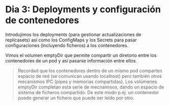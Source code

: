 # Dia 3: Deployments y configuración de contenedores

Introdujimos los deployments (para gestionar actualizaciones de replicasets) así como los ConfigMaps y los Secrets para pasar configuraciones (incluyendo ficheros) a los contenedores.

Vimos el volumen emptyDir que permite compartir un diretorio entre los contenedores de un pod y así pasarse información entre ellos.

> Recordad que los contenedores dentro de un mismo pod comparten espacio de red (se comunican usando localhost) pero también otros mecanismos IPC (pipes y memorias compartidas). Los volúmenes emptyDir completan esta serie de mecnaimsos, dando un espacio de sistema de ficheros compartido. De este modo p.ej. un contenedor puede generar un fichero que puede ser leído por otro.